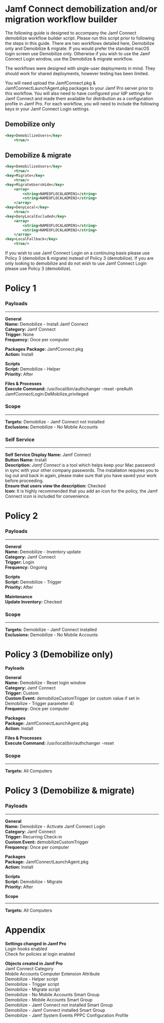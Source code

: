 <h1>Jamf Connect demobilization and/or migration workflow builder</h1>

The following guide is designed to accompany the Jamf Connect demobilize workflow builder script. Please run this script prior to following the steps in this guide. There are two workflows detailed here, Demobilize only and Demobilize & migrate. If you would prefer the standard macOS login screen use Demobilize only. Otherwise if you wish to use the Jamf Connect Login window, use the Demobilize & migrate workflow.

The workflows were designed with single-user deployments in mind. They should work for shared deployments, however testing has been limited.

You will need upload the JamfConnect.pkg & JamfConnectLaunchAgent.pkg packages to your Jamf Pro server prior to this workflow. You will also need to have configured your IdP settings for Jamf Connect and made them available for distribution as a configuration profile in Jamf Pro. For each workflow, you will need to include the following keys in your Jamf Connect Login settings.

<h2>Demobilize only</h2>

```xml
<key>DemobilizeUsers</key>
	<true/>
```

<h2>Demobilize & migrate</h2>

```xml
<key>DemobilizeUsers</key>
	<true/>
<key>Migrate</key>
	<true/>
<key>MigrateUsersHide</key>
	<array>
		<string>NAMEOFLOCALADMIN1</string>
		<string>NAMEOFLOCALADMIN2</string>
	</array>
<key>DenyLocal</key>
	<true/>
<key>DenyLocalExcluded</key>
	<array>
		<string>NAMEOFLOCALADMIN1</string>
		<string>NAMEOFLOCALADMIN2</string>
	</array>
<key>LocalFallback</key>
	<true/>
```

If you wish to use Jamf Connect Login on a continuing basis please use Policy 3 (demobilize & migrate) instead of Policy 3 (demobilize). If you are only looking to demobilize and do not wish to use Jamf Connect Login please use Policy 3 (demobilize).



<h1>Policy 1</h1>

<h3>Payloads</h3>

---

**General**<br />
**Name:** Demobilize - Install Jamf Connect<br />
**Category:** Jamf Connect<br />
**Trigger:** None<br />
**Frequency:** Once per computer

**Packages**
**Package:** JamfConnect.pkg<br />
**Action:** Install

**Scripts**<br />
**Script:** Demobilize - Helper<br />
**Priority:** After

**Files & Processes**<br />
**Execute Command:** /usr/local/bin/authchanger -reset -preAuth JamfConnectLogin:DeMobilize,privileged

<h3>Scope</h3>

---

**Targets:** Demobilize - Jamf Connect not installed<br />
**Exclusions:** Demobilize - No Mobile Accounts

<h3>Self Service</h3>

---

**Self Service Display Name:** Jamf Connect<br />
**Button Name:** Install<br />
**Description:** *Jamf Connect* is a tool which helps keep your Mac password in sync with your other company passwords. The installation requires you to log out and back in again, please make sure that you have saved your work before proceeding.<br />
**Ensure that users view the description:** Checked<br />
**Icon:** It is highly recommended that you add an icon for the policy, the Jamf Connect icon is included for convenience.



<h1>Policy 2</h1>

<h3>Payloads</h3>

---

**General**<br />
**Name:** Demobilize - Inventory update<br />
**Category:** Jamf Connect<br />
**Trigger:** Login<br />
**Frequency:** Ongoing

**Scripts**<br />
**Script:** Demobilize - Trigger<br />
**Priority:** After<br />

**Maintenance**<br />
**Update Inventory:** Checked

<h3>Scope</h3>

---

**Targets:** Demobilize - Jamf Connect installed<br />
**Exclusions:** Demobilize - No Mobile Accounts



<h1>Policy 3 (Demobilize only)</h1>

**Payloads**

**General**<br />
**Name:** Demobilize - Reset login window<br />
**Category:** Jamf Connect<br />
**Trigger:** Custom<br />
**Custom Event:** demobilizeCustomTrigger (or custom value if set in Demobilize - Trigger parameter 4)<br />
**Frequency:** Once per computer

**Packages**<br />
**Package:** JamfConnectLaunchAgent.pkg<br />
**Action:** Install

**Files & Processes**<br />
**Execute Command:** /usr/local/bin/authchanger -reset

<h3>Scope</h3>

---

**Targets:** All Computers



<h1>Policy 3 (Demobilize & migrate)</h1>

<h3>Payloads</h3>

---

**General**<br />
**Name:** Demobilize - Activate Jamf Connect Login<br />
**Category:** Jamf Connect<br />
**Trigger:** Recurring Check-in<br />
**Custom Event:** demobilizeCustomTrigger<br />
**Frequency:** Once per computer

**Packages**<br />
**Package:** JamfConnectLaunchAgent.pkg<br />
**Action:** Install

**Scripts**<br />
**Script:** Demobilize - Migrate<br />
**Priority:** After

**Scope**

---

**Targets:** All Computers



<h1>Appendix</h1>

**Settings changed in Jamf Pro**<br />
Login hooks enabled<br />
Check for policies at login enabled

**Objects created in Jamf Pro**<br />
Jamf Connect Category<br />
Mobile Accounts Computer Extension Attribute<br />
Demobilize - Helper script<br />
Demobilize - Trigger script<br />
Demobilize - Migrate script<br />
Demobilize - No Mobile Accounts Smart Group<br />
Demobilize - Mobile Accounts Smart Group<br />
Demobilize - Jamf Connect not installed Smart Group<br />
Demobilize - Jamf Connect installed Smart Group<br />
Demobilize - Jamf System Events PPPC Configuration Profile<br />